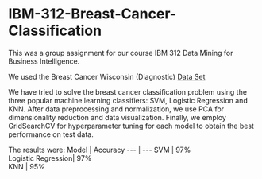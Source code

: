 # IBM-312-Breast-Cancer-Classification

This was a group assignment for our course IBM 312 Data Mining for Business Intelligence.

We used the Breast Cancer Wisconsin (Diagnostic) [Data Set](http://archive.ics.uci.edu/ml/datasets/breast+cancer+wisconsin+%28diagnostic%29)

We have tried to solve the breast cancer classification problem using the three popular machine learning classifiers: SVM, Logistic Regression and KNN. After data preprocessing and normalization, we use PCA for dimensionality reduction and data visualization. Finally, we employ GridSearchCV for hyperparameter tuning for each model to obtain the best performance on test data.

The results were:
Model | Accuracy 
--- | --- 
SVM | 97%  
Logistic Regression| 97%  
KNN | 95%  

